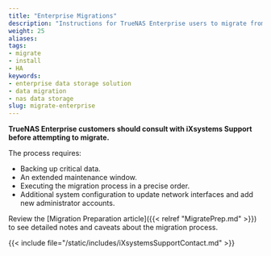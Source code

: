 ```yaml
---
title: "Enterprise Migrations"
description: "Instructions for TrueNAS Enterprise users to migrate from FreeBSD- to Linux-based TrueNAS software."
weight: 25
aliases:
tags:
- migrate
- install
- HA
keywords:
- enterprise data storage solution
- data migration
- nas data storage
slug: migrate-enterprise
---
```


**TrueNAS Enterprise customers should consult with iXsystems Support before attempting to migrate.**

The process requires:
* Backing up critical data.
* An extended maintenance window.
* Executing the migration process in a precise order.
* Additional system configuration to update network interfaces and add new administrator accounts.

Review the [Migration Preparation article]({{< relref "MigratePrep.md" >}}) to see detailed notes and caveats about the migration process.

{{< include file="/static/includes/iXsystemsSupportContact.md" >}}
